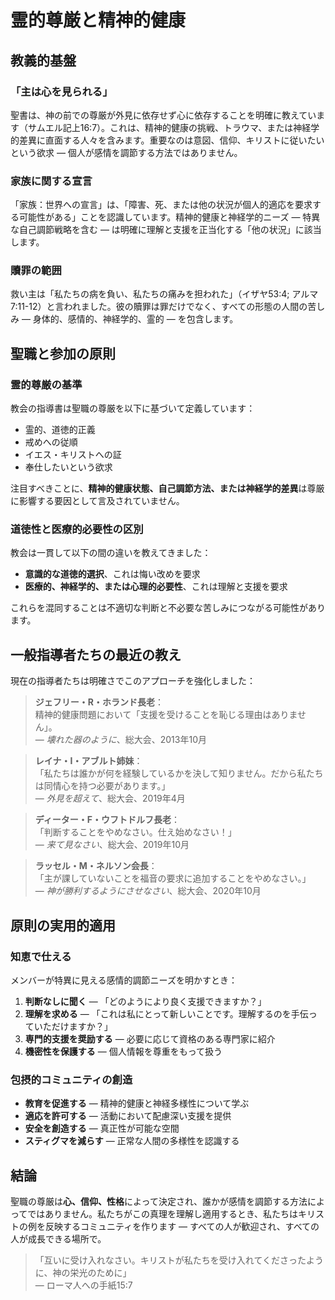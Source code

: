 # 霊的尊厳と精神的健康

## 教義的基盤

### 「主は心を見られる」
聖書は、神の前での尊厳が外見に依存せず心に依存することを明確に教えています（サムエル記上16:7）。これは、精神的健康の挑戦、トラウマ、または神経学的差異に直面する人々を含みます。重要なのは意図、信仰、キリストに従いたいという欲求 — 個人が感情を調節する方法ではありません。

### 家族に関する宣言
「家族：世界への宣言」は、「障害、死、または他の状況が個人的適応を要求する可能性がある」ことを認識しています。精神的健康と神経学的ニーズ — 特異な自己調節戦略を含む — は明確に理解と支援を正当化する「他の状況」に該当します。

### 贖罪の範囲
救い主は「私たちの病を負い、私たちの痛みを担われた」（イザヤ53:4; アルマ7:11-12）と言われました。彼の贖罪は罪だけでなく、すべての形態の人間の苦しみ — 身体的、感情的、神経学的、霊的 — を包含します。

## 聖職と参加の原則

### 霊的尊厳の基準
教会の指導書は聖職の尊厳を以下に基づいて定義しています：
- 霊的、道徳的正義
- 戒めへの従順
- イエス・キリストへの証
- 奉仕したいという欲求

注目すべきことに、**精神的健康状態、自己調節方法、または神経学的差異**は尊厳に影響する要因として言及されていません。

### 道徳性と医療的必要性の区別
教会は一貫して以下の間の違いを教えてきました：
- **意識的な道徳的選択**、これは悔い改めを要求
- **医療的、神経学的、または心理的必要性**、これは理解と支援を要求

これらを混同することは不適切な判断と不必要な苦しみにつながる可能性があります。

## 一般指導者たちの最近の教え

現在の指導者たちは明確さでこのアプローチを強化しました：

> **ジェフリー・R・ホランド長老**：  
> 精神的健康問題において「支援を受けることを恥じる理由はありません」。  
> — *壊れた器のように*、総大会、2013年10月

> **レイナ・I・アブルト姉妹**：  
> 「私たちは誰かが何を経験しているかを決して知りません。だから私たちは同情心を持つ必要があります。」  
> — *外見を超えて*、総大会、2019年4月

> **ディーター・F・ウフトドルフ長老**：  
> 「判断することをやめなさい。仕え始めなさい！」  
> — *来て見なさい*、総大会、2019年10月

> **ラッセル・M・ネルソン会長**：  
> 「主が課していないことを福音の要求に追加することをやめなさい。」  
> — *神が勝利するようにさせなさい*、総大会、2020年10月

## 原則の実用的適用

### 知恵で仕える
メンバーが特異に見える感情的調節ニーズを明かすとき：

1. **判断なしに聞く** — 「どのようにより良く支援できますか？」
2. **理解を求める** — 「これは私にとって新しいことです。理解するのを手伝っていただけますか？」
3. **専門的支援を奨励する** — 必要に応じて資格のある専門家に紹介
4. **機密性を保護する** — 個人情報を尊重をもって扱う

### 包摂的コミュニティの創造
- **教育を促進する** — 精神的健康と神経多様性について学ぶ
- **適応を許可する** — 活動において配慮深い支援を提供
- **安全を創造する** — 真正性が可能な空間
- **スティグマを減らす** — 正常な人間の多様性を認識する

## 結論

聖職の尊厳は**心、信仰、性格**によって決定され、誰かが感情を調節する方法によってではありません。私たちがこの真理を理解し適用するとき、私たちはキリストの例を反映するコミュニティを作ります — すべての人が歓迎され、すべての人が成長できる場所で。

> 「互いに受け入れなさい。キリストが私たちを受け入れてくださったように、神の栄光のために」  
> — ローマ人への手紙15:7
